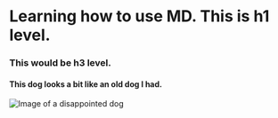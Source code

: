 # Learning how to use MD. This is h1 level.
### This would be h3 level.

#### This dog looks a bit like an old dog I had.
![Image of a disappointed dog](https://i.imgflip.com/1hv7ij.jpg)
